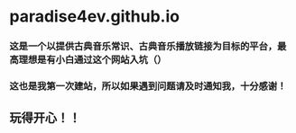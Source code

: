 # paradise4ev.github.io
### 这是一个以提供古典音乐常识、古典音乐播放链接为目标的平台，最高理想是有小白通过这个网站入坑（）
### 这也是我第一次建站，所以如果遇到问题请及时通知我，十分感谢！
## 玩得开心！！
